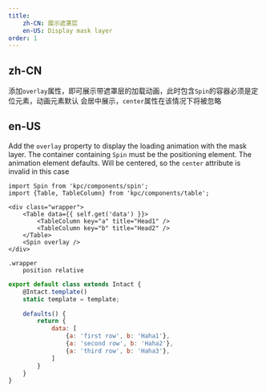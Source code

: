 ```yaml
---
title: 
    zh-CN: 展示遮罩层
    en-US: Display mask layer
order: 1
---
```

## zh-CN

添加`overlay`属性，即可展示带遮罩层的加载动画，此时包含`Spin`的容器必须是定位元素，动画元素默认
会居中展示，`center`属性在该情况下将被忽略

## en-US

Add the `overlay` property to display the loading animation with the mask layer. The container containing `Spin` must be the positioning element. The animation element defaults.
Will be centered, so the `center` attribute is invalid in this case

```vdt
import Spin from 'kpc/components/spin';
import {Table, TableColumn} from 'kpc/components/table';

<div class="wrapper">
    <Table data={{ self.get('data') }}>
        <TableColumn key="a" title="Head1" />
        <TableColumn key="b" title="Head2" />
    </Table>
    <Spin overlay />
</div>
```

```styl
.wrapper
    position relative
```

```js
export default class extends Intact {
    @Intact.template()
    static template = template;

    defaults() {
        return {
            data: [
                {a: 'first row', b: 'Haha1'}, 
                {a: 'second row', b: 'Haha2'},
                {a: 'third row', b: 'Haha3'},
            ]
        }
    }
}
```
